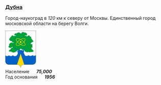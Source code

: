 <!--2021-10-17 15:05:26-->
### [Дубна]()
Город-наукоград в *120* км к северу от Москвы. Единственный город московской области на берегу Волги.

<img src="Dubna.svg" width="96px"><br>
Население &emsp; ***75,000*** &emsp;<br>
Год&nbsp;основания &emsp; ***1956***
